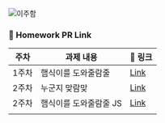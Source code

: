 ![이주함](https://user-images.githubusercontent.com/22493971/160269942-009642c8-3da8-4f75-a605-85451299fa9e.png)

### 🔗 Homework PR Link

| 주차  | 과제 내용 |  🔗 링크  | 
|---|---|---|
| 1주차  | 햄식이를 도와줄람줄 | [Link](https://github.com/THE-SOPT-WEB/leeJooHaem/pull/1)  | 
| 2주차  | 누군지 맞람맞 | [Link](https://github.com/THE-SOPT-WEB/leeJooHaem/pull/2)  | 
| 2주차  | 햄식이를 도와줄람줄 JS | [Link](https://github.com/THE-SOPT-WEB/leeJooHaem/pull/3)  | 
|   |   |   |
